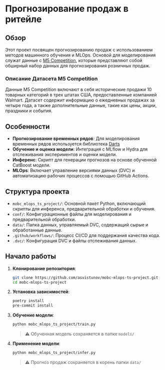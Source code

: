 # Прогнозирование продаж в ритейле

## Обзор
Этот проект посвящен прогнозированию продаж с использованием методов машинного обучения и MLOps. Основой для моделирования служат данные с [M5 Competition](https://www.kaggle.com/competitions/m5-forecasting-accuracy), которые представляют собой обширный набор данных для прогнозирования розничных продаж.

### Описание Датасета M5 Competition
Данные M5 Competition включают в себя исторические продажи 10 товарных категорий в трех штатах США, предоставленные компанией Walmart. Датасет содержит информацию о ежедневных продажах за четыре года, а также дополнительные данные, такие как цены, акции, праздники и события.

## Особенности
- **Прогнозирование временных рядов**: Для моделирования временных рядов используется библиотека [Darts](https://unit8co.github.io/darts/index.html)
- **Обучение и оценка модели**: Интеграция с MLflow и Hydra для отслеживания экспериментов и оценки модели.
- **Инференс**: Скрипт для генерации прогнозов на основе обученной CatBoost модели.
- **MLOps**: Включает управление версиями данных (DVC) и автоматизацию рабочих процессов с помощью GitHub Actions.

## Структура проекта
- `mobc_mlops_ts_project/`: Основной пакет Python, включающий скрипты для инференса, предварительной обработки и обучения.
- `conf/`: Конфигурационные файлы для моделирования и предварительной обработки.
- `data/`: Папка данных, управляемый DVC, содержащий сырые и обработанные данные.
- `.github/workflows/`: Процесс CI/CD для поддержания качества кода.
- `.dvc/`: Конфигурация DVC и файлы отслеживания данных.

## Начало работы
1. **Клонирование репозитория**:
   ```bash
   git clone https://github.com/asvistunov/mobc-mlops-ts-project.git
   cd mobc-mlops-ts-project
   ```

2. **Установка зависимостей**:
   ```bash
   poetry install
   pre-commit install
   ```

3. **Обучение модели**:
   ```bash
   python mobc_mlops_ts_project/train.py
   ```
   > :warning: Обученная модель сохраняется в папке `models/`

4. **Применение модели**:
   ```bash
   python mobc_mlops_ts_project/infer.py
   ```
   > :warning: Прогноз продаж сохраняется в корень папки `data/`
